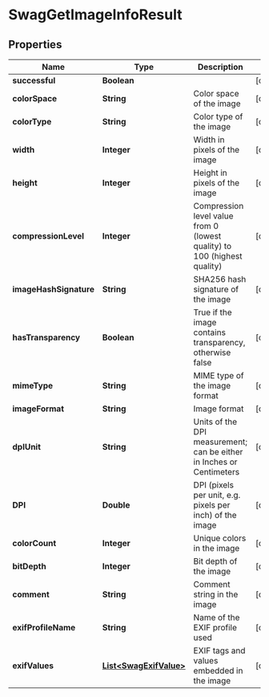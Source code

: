 
# SwagGetImageInfoResult

## Properties
Name | Type | Description | Notes
------------ | ------------- | ------------- | -------------
**successful** | **Boolean** |  |  [optional]
**colorSpace** | **String** | Color space of the image |  [optional]
**colorType** | **String** | Color type of the image |  [optional]
**width** | **Integer** | Width in pixels of the image |  [optional]
**height** | **Integer** | Height in pixels of the image |  [optional]
**compressionLevel** | **Integer** | Compression level value from 0 (lowest quality) to 100 (highest quality) |  [optional]
**imageHashSignature** | **String** | SHA256 hash signature of the image |  [optional]
**hasTransparency** | **Boolean** | True if the image contains transparency, otherwise false |  [optional]
**mimeType** | **String** | MIME type of the image format |  [optional]
**imageFormat** | **String** | Image format |  [optional]
**dpIUnit** | **String** | Units of the DPI measurement; can be either in Inches or Centimeters |  [optional]
**DPI** | **Double** | DPI (pixels per unit, e.g. pixels per inch) of the image |  [optional]
**colorCount** | **Integer** | Unique colors in the image |  [optional]
**bitDepth** | **Integer** | Bit depth of the image |  [optional]
**comment** | **String** | Comment string in the image |  [optional]
**exifProfileName** | **String** | Name of the EXIF profile used |  [optional]
**exifValues** | [**List&lt;SwagExifValue&gt;**](SwagExifValue.md) | EXIF tags and values embedded in the image |  [optional]



